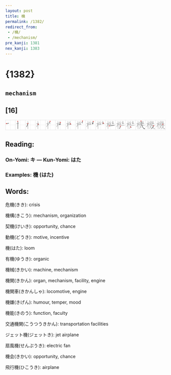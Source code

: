 ```yaml
---
layout: post
title: 機
permalink: /1382/
redirect_from:
 - /機/
 - /mechanism/
pre_kanji: 1381
nex_kanji: 1383
---
```


# {1382}

## `mechanism`

## [16]

<div class="stroke"><img src="../images/E6A99F.png" /></div>

## Reading:

### On-Yomi: キ &mdash; Kun-Yomi: はた

### Examples: 機 (はた)

## Words:

危機(きき): crisis

機構(きこう): mechanism, organization

契機(けいき): opportunity, chance

動機(どうき): motive, incentive

機(はた): loom

有機(ゆうき): organic

機械(きかい): machine, mechanism

機関(きかん): organ, mechanism, facility, engine

機関車(きかんしゃ): locomotive, engine

機嫌(きげん): humour, temper, mood

機能(きのう): function, faculty

交通機関(こうつうきかん): transportation facilities

ジェット機(ジェットき): jet airplane

扇風機(せんぷうき): electric fan

機会(きかい): opportunity, chance

飛行機(ひこうき): airplane
